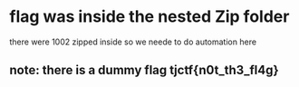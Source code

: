 # flag was inside the nested Zip folder
there were 1002 zipped inside so we neede to do automation here
## note: there is a dummy flag tjctf{n0t_th3_fl4g}